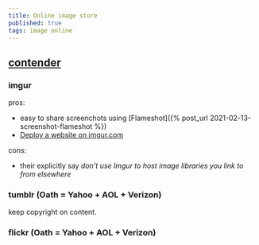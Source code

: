 ```yaml
---
title: Online image store
published: true
tags: image online
---
```

## [contender](https://lifehacker.com/5808625/five-best-web-sites-for-image-hosting-and-photo-sharing/)

### imgur
pros:
- easy to share screenchots using [Flameshot]({% post_url 2021-02-13-screenshot-flameshot %})
- [	Deploy a website on imgur.com](https://news.ycombinator.com/item?id=28431716)

cons:
- their explicitly say _don't use Imgur to host image libraries you link to from elsewhere_

### tumblr (Oath = Yahoo + AOL + Verizon)
 keep copyright on content.
 
### flickr (Oath = Yahoo + AOL + Verizon)
